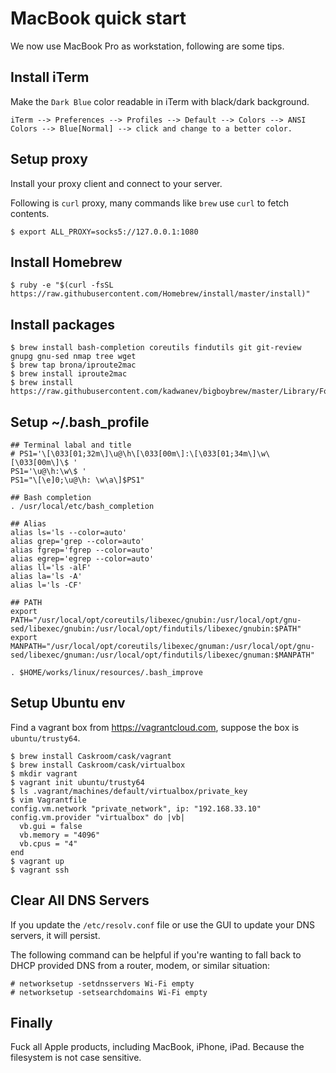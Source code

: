 # MacBook quick start

We now use MacBook Pro as workstation, following are some tips.

## Install iTerm

Make the `Dark Blue` color readable in iTerm with black/dark background.

```
iTerm --> Preferences --> Profiles --> Default --> Colors --> ANSI Colors --> Blue[Normal] --> click and change to a better color.
```

## Setup proxy

Install your proxy client and connect to your server.

Following is `curl` proxy, many commands like `brew` use `curl` to fetch contents.

```
$ export ALL_PROXY=socks5://127.0.0.1:1080
```

## Install Homebrew

```
$ ruby -e "$(curl -fsSL https://raw.githubusercontent.com/Homebrew/install/master/install)"
```

## Install packages

```
$ brew install bash-completion coreutils findutils git git-review gnupg gnu-sed nmap tree wget
$ brew tap brona/iproute2mac
$ brew install iproute2mac
$ brew install https://raw.githubusercontent.com/kadwanev/bigboybrew/master/Library/Formula/sshpass.rb
```

## Setup ~/.bash_profile

```
## Terminal labal and title
# PS1='\[\033[01;32m\]\u@\h\[\033[00m\]:\[\033[01;34m\]\w\[\033[00m\]\$ '
PS1='\u@\h:\w\$ '
PS1="\[\e]0;\u@\h: \w\a\]$PS1"

## Bash completion
. /usr/local/etc/bash_completion

## Alias
alias ls='ls --color=auto'
alias grep='grep --color=auto'
alias fgrep='fgrep --color=auto'
alias egrep='egrep --color=auto'
alias ll='ls -alF'
alias la='ls -A'
alias l='ls -CF'

## PATH
export PATH="/usr/local/opt/coreutils/libexec/gnubin:/usr/local/opt/gnu-sed/libexec/gnubin:/usr/local/opt/findutils/libexec/gnubin:$PATH"
export MANPATH="/usr/local/opt/coreutils/libexec/gnuman:/usr/local/opt/gnu-sed/libexec/gnuman:/usr/local/opt/findutils/libexec/gnuman:$MANPATH"

. $HOME/works/linux/resources/.bash_improve
```

## Setup Ubuntu env

Find a vagrant box from <https://vagrantcloud.com>, suppose the box is `ubuntu/trusty64`.

```
$ brew install Caskroom/cask/vagrant
$ brew install Caskroom/cask/virtualbox
$ mkdir vagrant
$ vagrant init ubuntu/trusty64
$ ls .vagrant/machines/default/virtualbox/private_key
$ vim Vagrantfile
config.vm.network "private_network", ip: "192.168.33.10"
config.vm.provider "virtualbox" do |vb|
  vb.gui = false
  vb.memory = "4096"
  vb.cpus = "4"
end
$ vagrant up
$ vagrant ssh
```

## Clear All DNS Servers

If you update the `/etc/resolv.conf` file or use the GUI to update your DNS servers, it will persist.

The following command can be helpful if you're wanting to fall back to DHCP provided DNS from a router, modem, or similar situation:

```
# networksetup -setdnsservers Wi-Fi empty
# networksetup -setsearchdomains Wi-Fi empty
```

## Finally

Fuck all Apple products, including MacBook, iPhone, iPad. Because the filesystem is not case sensitive.
